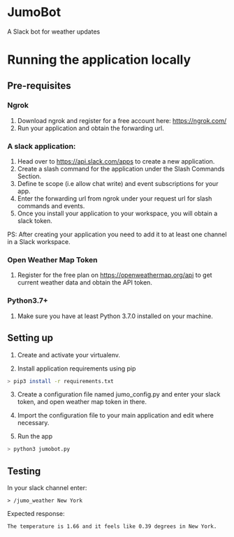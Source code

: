 # JumoBot
A Slack bot for weather updates


# Running the application locally

## Pre-requisites

### Ngrok

1. Download ngrok and register for a free account here: https://ngrok.com/
2. Run your application and obtain the forwarding url.

### A slack application: 

1. Head over to https://api.slack.com/apps to create a new application.
2. Create a slash command for the application under the Slash Commands Section. 
3. Define te scope (i.e allow chat write) and event subscriptions for your app.
4. Enter the forwarding url from ngrok under your request url for slash commands and events.
5. Once you install your application to your workspace, you will obtain a slack token.

PS: After creating your application you need to add it to at least one channel in a Slack workspace.

### Open Weather Map Token

1. Register for the free plan on https://openweathermap.org/api to get current weather data and obtain the API token.

### Python3.7+

1. Make sure you have at least Python 3.7.0 installed on your machine.

## Setting up

1. Create and activate your virtualenv.

2. Install application requirements using pip
```bash
> pip3 install -r requirements.txt
```

3. Create a configuration file named jumo_config.py and enter your slack token, and open weather map token in there. 

4. Import the configuration file to your main application and edit where necessary.

5. Run the app

```bash
> python3 jumobot.py
```

## Testing

In your slack channel enter:

```
> /jumo_weather New York
```
Expected response:
```
The temperature is 1.66 and it feels like 0.39 degrees in New York.
```

